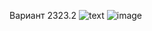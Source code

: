 Вариант 2323.2
![text](https://github.com/Steralka/lab4-proga/assets/102735371/85e8f6a9-1d9e-4ac6-9072-80adda0a2f83)
![image](https://github.com/Steralka/lab4-proga/assets/102735371/a038396d-3f8c-4416-a854-35ee668810d8)
